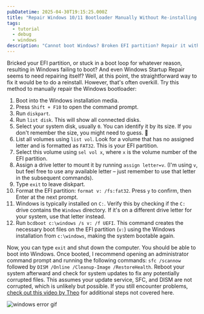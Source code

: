 ```yaml
---
pubDatetime: 2025-04-30T19:15:25.000Z
title: "Repair Windows 10/11 Bootloader Manually Without Re-installing Windows"
tags:
  - tutorial
  - debug
  - windows
description: "Cannot boot Windows? Broken EFI partition? Repair it without doing a reinstallation."
---
```


Bricked your EFI partition, or stuck in a boot loop for whatever reason, resulting in Windows failing to boot? And even Windows Startup Repair seems to need repairing itself? Well, at this point, the
straightforward way to fix it would be to do a reinstall. However, that's often overkill. Try this method to manually repair the Windows bootloader:

1. Boot into the Windows installation media.
2. Press `Shift + F10` to open the command prompt.
3. Run `diskpart`.
4. Run `list disk`. This will show all connected disks.
5. Select your system disk, usually `0`. You can identify it by its size. If you don't remember the size, you might need to guess. 🤞
6. List all volumes using `list vol`. Look for a volume that has no assigned letter and is formatted as `FAT32`. This is your EFI partition.
7. Select this volume using `sel vol x`, where `x` is the volume number of the EFI partition.
8. Assign a drive letter to mount it by running `assign letter=v`. (I'm using `v`, but feel free to use any available letter – just remember to use that letter in the subsequent commands).
9. Type `exit` to leave diskpart.
10. Format the EFI partition: `format v: /fs:fat32`. Press `y` to confirm, then Enter at the next prompt.
11. Windows is typically installed on `C:`. Verify this by checking if the `C:` drive contains the `Windows` directory. If it's on a different drive letter for your system, use that letter instead.
12. Run `bcdboot c:\windows /s v: /f UEFI`. This command creates the necessary boot files on the EFI partition (`v:`) using the Windows installation from `c:\windows`, making the system bootable again.

Now, you can type `exit` and shut down the computer. You should be able to boot into Windows. Once booted, I recommend opening an administrator command prompt and running the following commands: `sfc /scannow` followed by `DISM /Online /Cleanup-Image /RestoreHealth`. Reboot your system afterward and check for system updates to fix any potentially corrupted files. This assumes your update service, SFC, and DISM are not corrupted, which is unlikely but possible.
If you still encounter problems, <a href="https://youtu.be/yidWdy-Xwdk?si=DNpe98hFBaSvUV2g" target="_blank">check out this video by Theo</a> for additional steps not covered here.

![windows error gif](https://media1.tenor.com/m/i23_TqaZFVcAAAAd/windows-error.gif)
